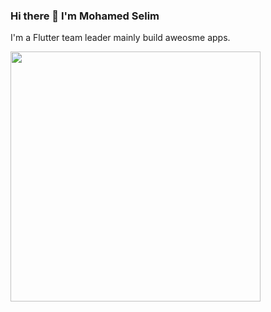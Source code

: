 ### Hi there 👋 I'm Mohamed Selim

I'm a Flutter team leader mainly build aweosme apps.

<img src="https://github-readme-stats.vercel.app/api?username=mokhselim&show_icons=true&theme=ADD_THEME_HERE" width="400">

<!--
**mokhselim/mokhselim** is a ✨ _special_ ✨ repository because its `README.md` (this file) appears on your GitHub profile.

Here are some ideas to get you started:

- 🔭 I’m currently working on ...
- 🌱 I’m currently learning ...
- 👯 I’m looking to collaborate on ...
- 🤔 I’m looking for help with ...
- 💬 Ask me about ...
- 📫 How to reach me: ...
- 😄 Pronouns: ...
- ⚡ Fun fact: ...
-->
